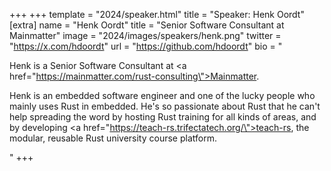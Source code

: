 +++
+++
template = "2024/speaker.html"
title = "Speaker: Henk Oordt"
[extra]
  name = "Henk Oordt"
  title = "Senior Software Consultant at Mainmatter"
  image = "2024/images/speakers/henk.png"
  twitter = "https://x.com/hdoordt"
  url = "https://github.com/hdoordt"
  bio = "<p>Henk is a Senior Software Consultant at <a href=\"https://mainmatter.com/rust-consulting\">Mainmatter</a>.</p><p>Henk is an embedded software engineer and one of the lucky people who mainly uses Rust in embedded. He's so passionate about Rust that he can't help spreading the word by hosting Rust training for all kinds of areas, and by developing <a href=\"https://teach-rs.trifectatech.org/\">teach-rs</a>, the modular, reusable Rust university course platform.</p>"
+++
